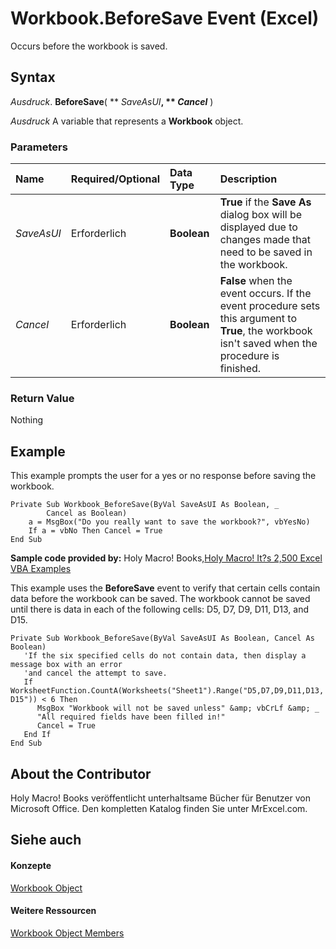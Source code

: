 
# Workbook.BeforeSave Event (Excel)

Occurs before the workbook is saved.


## Syntax

 _Ausdruck_. **BeforeSave**( ** _SaveAsUI_**, ** _Cancel_** )

 _Ausdruck_ A variable that represents a **Workbook** object.


### Parameters



|**Name**|**Required/Optional**|**Data Type**|**Description**|
|:-----|:-----|:-----|:-----|
| _SaveAsUI_|Erforderlich|**Boolean**|**True** if the **Save As** dialog box will be displayed due to changes made that need to be saved in the workbook.|
| _Cancel_|Erforderlich|**Boolean**|**False** when the event occurs. If the event procedure sets this argument to **True**, the workbook isn't saved when the procedure is finished.|

### Return Value

Nothing


## Example

This example prompts the user for a yes or no response before saving the workbook.


```
Private Sub Workbook_BeforeSave(ByVal SaveAsUI As Boolean, _ 
        Cancel as Boolean) 
    a = MsgBox("Do you really want to save the workbook?", vbYesNo) 
    If a = vbNo Then Cancel = True 
End Sub
```

 **Sample code provided by:** Holy Macro! Books,[Holy Macro! It?s 2,500 Excel VBA Examples](http://www.mrexcel.com/store/index.php?l=product_detail&amp;p=1)

This example uses the  **BeforeSave** event to verify that certain cells contain data before the workbook can be saved. The workbook cannot be saved until there is data in each of the following cells: D5, D7, D9, D11, D13, and D15.




```
Private Sub Workbook_BeforeSave(ByVal SaveAsUI As Boolean, Cancel As Boolean)
   'If the six specified cells do not contain data, then display a message box with an error
   'and cancel the attempt to save.
   If WorksheetFunction.CountA(Worksheets("Sheet1").Range("D5,D7,D9,D11,D13, D15")) < 6 Then
      MsgBox "Workbook will not be saved unless" &amp; vbCrLf &amp; _
      "All required fields have been filled in!"
      Cancel = True
   End If
End Sub
```


## About the Contributor
<a name="AboutContributor"> </a>

Holy Macro! Books veröffentlicht unterhaltsame Bücher für Benutzer von Microsoft Office. Den kompletten Katalog finden Sie unter MrExcel.com.


## Siehe auch
<a name="AboutContributor"> </a>


#### Konzepte


[Workbook Object](8c00aa60-c974-eed3-0812-3c9625eb0d4c.md)
#### Weitere Ressourcen


[Workbook Object Members](http://msdn.microsoft.com/library/dce102a3-25de-3ff4-2ce5-bc56e08baca7%28Office.15%29.aspx)
